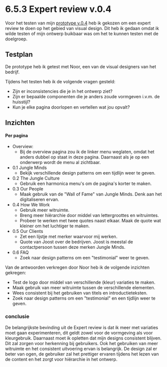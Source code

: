 # 6.5.3 Expert review v.0.4

Voor het testen van mijn [prototype v.0.4](../4.-ontwerpfase/4.4-prototype-v.0.4.md) heb ik gekozen om een expert review te doen op het gebied van visual design. Dit heb ik gedaan omdat ik wilde testen of mijn ontwerp buikbaar was om het te  kunnen testen met de doelgroep. 

## Testplan 

De prototype heb ik getest met Noor, een van de visual designers van het bedrijf. 

Tijdens het testen heb ik de volgende vragen gesteld:

* Zijn er inconsistencies die je in het ontwerp ziet?
* Zijn er bepaalde componenten die je anders zoude vormgeven i.v.m. de huisstijl?
* Kun je elke pagina doorlopen en vertellen wat jou opvalt?

## Inzichten

#### Per pagina

* Overview:
  * Bij de overview pagina zou ik de linker menu weglaten, omdat het anders dubbel op staat in deze pagina. Daarnaast als je op een onderwerp wordt de menu al zichtbaar.  
* 0.1 Jungle Minds
  * Bekijk verschillende design patterns om een tijdlijn weer te geven. 
* 0.2 The Jungle Culture
  * Gebruik een harmonica menu's om de pagina's korter te maken. 
* 0.3 Our People
  * Maak gebruik van de "Wall of Fame" van Jungle Minds. Denk aan het digitaliseren ervan.  
* 0.4 How We Work
  * Gebruik meer witruimte.
  * Breng meer hiërarchie door middel van lettergroottes en witruimtes.
  * Probeer te werken met twee quotes naast elkaar. Maak de quote wat kleiner om het luchtiger te maken. 
* 0.5 Our Clients
  * Zet een lijstje met merker waarvoor mij werken. 
  * Quote van Joost over de bedrijven.  Joost is meestal de contactpersoon tussen deze merken Jungle Minds. 
* 0.6 FAQ
  * Zoek naar design patterns om een "testimonial" weer te geven.

Van de antwoorden verkregen door Noor heb ik de volgende inzichten gekregen:

* Test de logo door middel van verschillende \(kleur\) variaties te maken.
* Maak gebruik van meer witruimte tussen de verschillende elementen.
* Wees consistent bij het gebruiken van titels en introductieteksten.
* Zoek naar design patterns om een "testimonial" en een tijdlijn weer te geven. 

### conclusie

De belangrijkste bevinding uit de Expert review is dat ik meer met variaties moet gaan experimenteren, dit geldt zowel voor de vormgeving als voor kleurgebruik. Daarnaast moet ik opletten dat mijn designs consistent blijven. Dit zal zorgen voor herkenning bij gebruikers. Ook het gebruiken van meer witruimte en het consistent uitvoering ervan is belangrijk. De design zal er beter van ogen, de gebruiker zal het prettiger ervaren tijdens het lezen van de content en het zorgt voor hiërarchie in het ontwerp.

